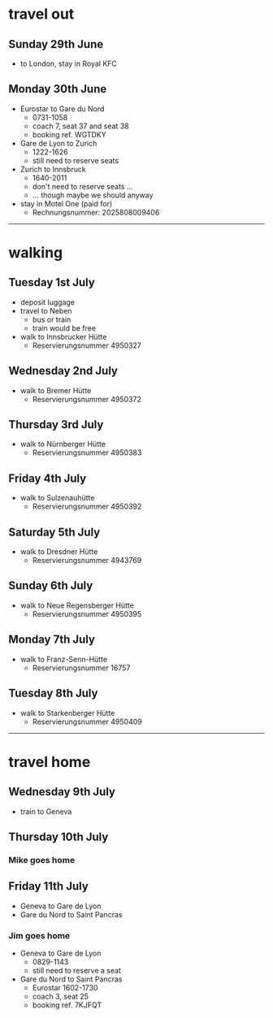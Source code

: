 # travel out

## Sunday 29th June
* to London, stay in Royal KFC

## Monday 30th June
* Eurostar to Gare du Nord
  * 0731-1058
  * coach 7, seat 37 and seat 38
  * booking ref. WGTDKY
* Gare de Lyon to Zurich
  * 1222-1626
  * still need to reserve seats
* Zurich to Innsbruck
  * 1640-2011
  * don't need to reserve seats ...
  * ... though maybe we should anyway
* stay in Motel One (paid for)
  * Rechnungsnummer: 2025808009406

---

# walking

## Tuesday 1st July
* deposit luggage
* travel to Neben
  * bus or train
  * train would be free
* walk to Innsbrucker Hütte
  * Reservierungsnummer 4950327

## Wednesday 2nd July
* walk to Bremer Hütte
  * Reservierungsnummer 4950372

## Thursday 3rd July
* walk to Nürnberger Hütte
  * Reservierungsnummer 4950383

## Friday 4th July
* walk to Sulzenauhütte
  * Reservierungsnummer 4950392

## Saturday 5th July
* walk to Dresdner Hütte
  * Reservierungsnummer 4943769

## Sunday 6th July
* walk to Neue Regensberger Hütte
  * Reservierungsnummer 4950395

## Monday 7th July
* walk to Franz-Senn-Hütte
  * Reservierungsnummer 16757

## Tuesday 8th July
* walk to Starkenberger Hütte
  * Reservierungsnummer 4950409

---

# travel home

## Wednesday 9th July
* train to Geneva

## Thursday 10th July

### Mike goes home

## Friday 11th July
* Geneva to Gare de Lyon
* Gare du Nord to Saint Pancras

### Jim goes home
* Geneva to Gare de Lyon
  * 0829-1143
  * still need to reserve a seat
* Gare du Nord to Saint Pancras
  * Eurostar 1602-1730
  * coach 3, seat 25
  * booking ref. 7KJFQT
